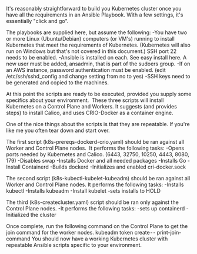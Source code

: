 It's reasonably straightforward to build you Kubernetes cluster once you have all the requirements in an Ansible Playbook. With a few settings, it's essentially "click and go".

The playbooks are supplied here, but assume the following:
-You have two or more Linux (Ubuntu/Debian) computers (or VM's) running to install Kubernetes that meet the requirements of Kubernetes. (Kubernetes will also run on Windows but that's not covered in this document.) SSH port 22 needs to be enabled.
-Ansible is installed on each. See easy install here. A new user must be added, ansadmin, that is part of the sudoers group.
-If on an AWS instance, password authentication must be enabled. (edit /etc/ssh/sshd_config and change setting from no to yes)
-SSH keys need to be generated and copied to the machines.

At this point the scripts are ready to be executed, provided you supply some specifics about your environment. 
These three scripts will install Kubernetes on a Control Plane and Workers. It suggests (and provides steps) to install Calico, and uses CRIO-Docker as a container engine.

One of the nice things about the scripts is that they are repeatable. If you're like me you often tear down and start over.

The first script (k8s-prereqs-dockerd-crio.yaml) should be ran against all Worker and Control Plane nodes. 
It performs the following tasks:
-Opens ports needed by Kubernetes and Calico. (6443, 32750, 10250, 4443, 8080, 179)
-Disables swap
-Installs Docker and all needed packages
-Installs Go
-Install Containerd
-Builds dockerd
-Initializes and enabled cri-docker.sock

The second script (k8s-kubectl-kubelet-kubeadm) should be ran against all Worker and Control Plane nodes.
It performs the following tasks:
-Installs kubectl
-Installs kubeadm
-Install kubelet
-sets installs to HOLD

The third (k8s-createcluster.yaml) script should be ran only against the Control Plane nodes. 
-It performs the following tasks:
-sets up containerd
-Initialized the cluster

Once complete, run the following command on the Control Plane to get the join command for the worker nodes.
kubeadm token create - - print-join-command
You should now have a working Kubernetes cluster with repeatable Ansible scripts specific to your environment.